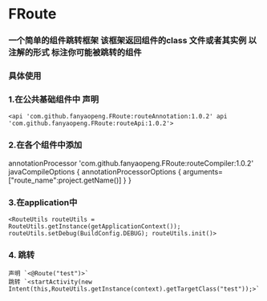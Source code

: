 # FRoute
### 一个简单的组件跳转框架 该框架返回组件的class 文件或者其实例  以注解的形式 标注你可能被跳转的组件 
### 具体使用 
### 1.在公共基础组件中 声明
  `<api 'com.github.fanyaopeng.FRoute:routeAnnotation:1.0.2'
  api 'com.github.fanyaopeng.FRoute:routeApi:1.0.2'>`
### 2.在各个组件中添加
   annotationProcessor 'com.github.fanyaopeng.FRoute:routeCompiler:1.0.2'
    javaCompileOptions {
            annotationProcessorOptions {
                arguments=["route_name":project.getName()]
            }
        }
### 3.在application中
 `<RouteUtils routeUtils = RouteUtils.getInstance(getApplicationContext());
  routeUtils.setDebug(BuildConfig.DEBUG);
  routeUtils.init()>`
### 4. 跳转
    声明 `<@Route("test")>`
    跳转 `<startActivity(new Intent(this,RouteUtils.getInstance(context).getTargetClass("test"));>`
    
      
  
 
